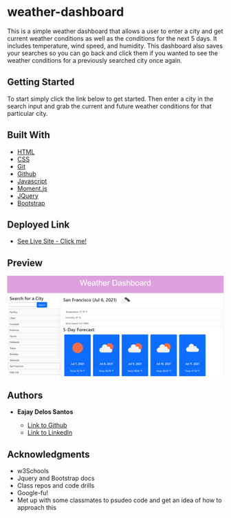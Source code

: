 # weather-dashboard
This is a simple weather dashboard that allows a user to enter a city and get current weather conditions as well as the conditions for the next 5 days. It includes temperature, wind speed, and humidity. This dashboard also saves your searches so you can go back and click them if you wanted to see the weather conditions for a previously searched city once again.


## Getting Started

To start simply click the link below to get started. Then enter a city in the search input and grab the current and future weather conditions for that particular city.

## Built With

* [HTML](https://developer.mozilla.org/en-US/docs/Web/HTML)
* [CSS](https://developer.mozilla.org/en-US/docs/Web/CSS)
* [Git](https://git-scm.com/about)
* [Github](https://github.com/)
* [Javascript](https://developer.mozilla.org/en-US/docs/Web/JavaScript)
* [Moment.js](https://momentjs.com/)
* [JQuery](https://www.w3schools.com/jquery/jquery_intro.asp)
* [Bootstrap](https://getbootstrap.com/docs/5.0/getting-started/introduction/)

## Deployed Link

* [See Live Site - Click me!]()


## Preview

<img src = "Screenshot.png" alt = "preview">

## Authors

* **Eajay Delos Santos** 

    - [Link to Github](https://github.com/EajayD)
    - [Link to LinkedIn](https://www.linkedin.com/in/eajay-delos-santos-912950214/)

## Acknowledgments

* w3Schools
* Jquery and Bootstrap docs
* Class repos and code drills
* Google-fu!
* Met up with some classmates to psudeo code and get an idea of how to approach this
